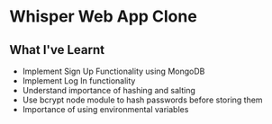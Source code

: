# Whisper Web App Clone

## What I've Learnt
* Implement Sign Up Functionality using MongoDB
* Implement Log In functionality
* Understand importance of hashing and salting 
* Use bcrypt node module to hash passwords before storing them
* Importance of using environmental variables
